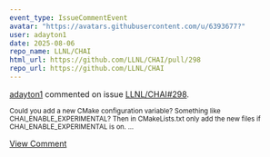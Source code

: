 ```yaml
---
event_type: IssueCommentEvent
avatar: "https://avatars.githubusercontent.com/u/6393677?"
user: adayton1
date: 2025-08-06
repo_name: LLNL/CHAI
html_url: https://github.com/LLNL/CHAI/pull/298
repo_url: https://github.com/LLNL/CHAI
---
```


<a href='https://github.com/adayton1' target='_blank'>adayton1</a> commented on issue <a href='https://github.com/LLNL/CHAI/pull/298' target='_blank'>LLNL/CHAI#298</a>.

<small>Could you add a new CMake configuration variable? Something like CHAI_ENABLE_EXPERIMENTAL? Then in CMakeLists.txt only add the new files if CHAI_ENABLE_EXPERIMENTAL is on. ...</small>

<a href='https://github.com/LLNL/CHAI/pull/298' target='_blank'>View Comment</a>
